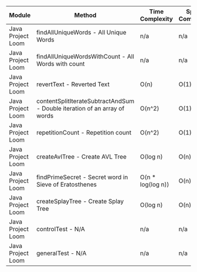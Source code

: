 | Module | Method | Time Complexity | Space Complexity | Repetitions | Measured Duration | Machine |
|---|---|---|---|---|---|---|
| Java Project Loom | findAllUniqueWords - All Unique Words | n/a | n/a | 10000 | 1847 | Prototype |
| Java Project Loom | findAllUniqueWordsWithCount - All Words with count | n/a | n/a | 10000 | 1935 | Prototype |
| Java Project Loom | revertText - Reverted Text | O(n) | O(1) | 10000 | 783 | Prototype |
| Java Project Loom | contentSplitIterateSubtractAndSum - Double iteration of an array of words | O(n^2) | O(1) | 10000 | 415 | Prototype |
| Java Project Loom | repetitionCount - Repetition count | O(n^2) | O(1) | 10000 | 2558 | Prototype |
| Java Project Loom | createAvlTree - Create AVL Tree | O(log n) | O(n) | 10000 | 317 | Prototype |
| Java Project Loom | findPrimeSecret - Secret word in Sieve of Eratosthenes | O(n * log(log n)) | O(n) | 10000 | 603 | Prototype |
| Java Project Loom | createSplayTree - Create Splay Tree | O(log n) | O(n) | 10000 | 168 | Prototype |
| Java Project Loom | controlTest - N/A | n/a | n/a | 10000 | 697 | Prototype |
| Java Project Loom | generalTest - N/A | n/a | n/a | 10000 | 198 | Prototype |
